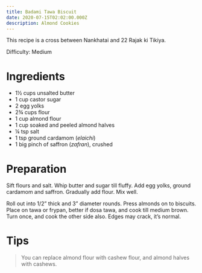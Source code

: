 ```yaml
---
title: Badami Tawa Biscuit
date: 2020-07-15T02:02:00.000Z
description: Almond Cookies
---
```


This recipe is a cross between Nankhatai and 22 Rajak ki Tikiya.

Difficulty: Medium 

# Ingredients
- 1½ cups unsalted butter
- 1 cup castor sugar
- 2 egg yolks
- 2¾ cups flour
- 1 cup almond flour
- 1 cup soaked and peeled almond halves
- ¼ tsp salt
- 1 tsp ground cardamom (_elaichi_)
- 1 big pinch of saffron (_zafran_), crushed

# Preparation

Sift flours and salt. Whip butter and sugar till fluffy. Add egg yolks, ground cardamom and saffron. Gradually add flour. Mix well. 

Roll out into 1/2” thick and 3” diameter rounds. Press almonds on to biscuits. Place on tawa or frypan, better if dosa tawa, and cook till medium brown. Turn once, and cook the other side also. Edges may crack, it’s normal.

# Tips
> You can replace almond flour with cashew flour, and almond halves with cashews.

